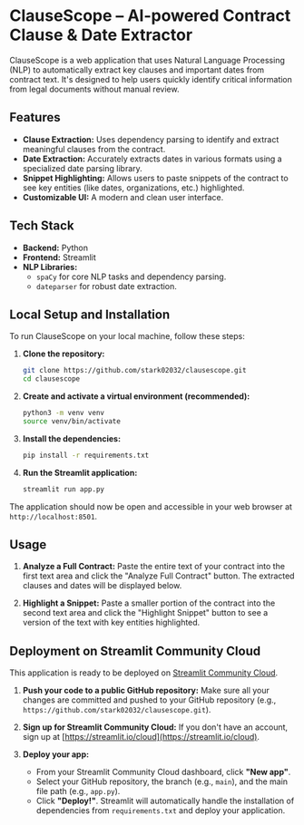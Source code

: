 # ClauseScope – AI-powered Contract Clause & Date Extractor

ClauseScope is a web application that uses Natural Language Processing (NLP) to automatically extract key clauses and important dates from contract text. It's designed to help users quickly identify critical information from legal documents without manual review.

## Features

- **Clause Extraction:** Uses dependency parsing to identify and extract meaningful clauses from the contract.
- **Date Extraction:** Accurately extracts dates in various formats using a specialized date parsing library.
- **Snippet Highlighting:** Allows users to paste snippets of the contract to see key entities (like dates, organizations, etc.) highlighted.
- **Customizable UI:** A modern and clean user interface.

## Tech Stack

- **Backend:** Python
- **Frontend:** Streamlit
- **NLP Libraries:**
    - `spaCy` for core NLP tasks and dependency parsing.
    - `dateparser` for robust date extraction.

## Local Setup and Installation

To run ClauseScope on your local machine, follow these steps:

1.  **Clone the repository:**
    ```bash
    git clone https://github.com/stark02032/clausescope.git
    cd clausescope
    ```

2.  **Create and activate a virtual environment (recommended):**
    ```bash
    python3 -m venv venv
    source venv/bin/activate
    ```

3.  **Install the dependencies:**
    ```bash
    pip install -r requirements.txt
    ```

4.  **Run the Streamlit application:**
    ```bash
    streamlit run app.py
    ```

The application should now be open and accessible in your web browser at `http://localhost:8501`.

## Usage

1.  **Analyze a Full Contract:** Paste the entire text of your contract into the first text area and click the "Analyze Full Contract" button. The extracted clauses and dates will be displayed below.

2.  **Highlight a Snippet:** Paste a smaller portion of the contract into the second text area and click the "Highlight Snippet" button to see a version of the text with key entities highlighted.

## Deployment on Streamlit Community Cloud

This application is ready to be deployed on [Streamlit Community Cloud](https://streamlit.io/cloud).

1.  **Push your code to a public GitHub repository:** Make sure all your changes are committed and pushed to your GitHub repository (e.g., `https://github.com/stark02032/clausescope.git`).

2.  **Sign up for Streamlit Community Cloud:** If you don't have an account, sign up at [https://streamlit.io/cloud](https://streamlit.io/cloud).

3.  **Deploy your app:**
    *   From your Streamlit Community Cloud dashboard, click **"New app"**.
    *   Select your GitHub repository, the branch (e.g., `main`), and the main file path (e.g., `app.py`).
    *   Click **"Deploy!"**. Streamlit will automatically handle the installation of dependencies from `requirements.txt` and deploy your application.

